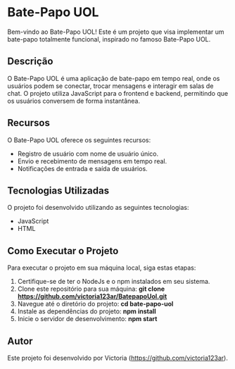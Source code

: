 # Bate-Papo UOL

Bem-vindo ao Bate-Papo UOL! Este é um projeto que visa implementar um bate-papo totalmente funcional, inspirado no famoso Bate-Papo UOL.

## Descrição

O Bate-Papo UOL é uma aplicação de bate-papo em tempo real, onde os usuários podem se conectar, trocar mensagens e interagir em salas de chat. O projeto utiliza JavaScript para o frontend e backend, permitindo que os usuários conversem de forma instantânea.

## Recursos

O Bate-Papo UOL oferece os seguintes recursos:

- Registro de usuário com nome de usuário único.
- Envio e recebimento de mensagens em tempo real.
- Notificações de entrada e saída de usuários.

## Tecnologias Utilizadas

O projeto foi desenvolvido utilizando as seguintes tecnologias:

- JavaScript
- HTML

## Como Executar o Projeto

Para executar o projeto em sua máquina local, siga estas etapas:

1. Certifique-se de ter o NodeJs e o npm instalados em seu sistema.
2. Clone este repositório para sua máquina:
**git clone https://github.com/victoria123ar/BatepapoUol.git**
3. Navegue até o diretório do projeto:
**cd bate-papo-uol**
4. Instale as dependências do projeto:
**npm install**
5. Inicie o servidor de desenvolvimento:
**npm start**

## Autor

Este projeto foi desenvolvido por Victoria (https://github.com/victoria123ar).
